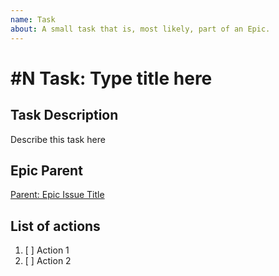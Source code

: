 ```yaml
---
name: Task
about: A small task that is, most likely, part of an Epic.
---
```


<!-- Issue Title should mirror the Task Title. -->
<!-- #N to be remplace by parent task number, leave #N if none -->

# #N Task: Type title here


## Task Description
Describe this task here


## Epic Parent
<!-- The link below should link to its Epic Parent. -->
[Parent: Epic Issue Title](https://github.com/cupum/general/issues/1)


## List of actions
1. [ ] Action 1
2. [ ] Action 2


<!-- Assign task to someone -->
<!-- Add labels if needed -->
<!-- Register with project -->
<!-- Define milestone if needed --> 
